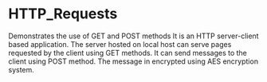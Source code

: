 # HTTP_Requests
Demonstrates the use of GET and POST methods
It is an HTTP server-client based application. 
The server hosted on local host can serve pages requested by the client using GET methods.
It can send messages to the client using POST method. The message in encrypted using AES encryption system.
